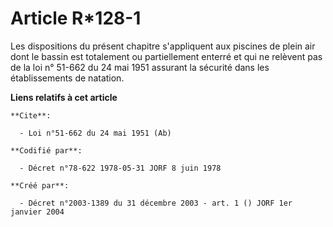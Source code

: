 # Article R*128-1

Les dispositions du présent chapitre s'appliquent aux piscines de plein air dont le bassin est totalement ou partiellement
enterré et qui ne relèvent pas de la loi n° 51-662 du 24 mai 1951 assurant la sécurité dans les établissements de natation.

**Liens relatifs à cet article**

	**Cite**:

	  - Loi n°51-662 du 24 mai 1951 (Ab)

	**Codifié par**:

	  - Décret n°78-622 1978-05-31 JORF 8 juin 1978

	**Créé par**:

	  - Décret n°2003-1389 du 31 décembre 2003 - art. 1 () JORF 1er janvier 2004
